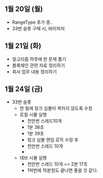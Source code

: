 
## 1월 20일 (월)

- RangeType 추가 중..
- 33번 슬롯 구매 시, 바이피처 


## 1월 21일 (화)

- 알고리즘 하루에 한 문제 풀기
- 블록체인 관련 자료 정리하기
- 회사 업무 내용 정리하기


## 1월 24일 (금)

- 33번 슬롯
	- 한 릴에 링크 심볼이 꽉차지 않도록 수정
	- 로컬 시뮬 실행
		- 천만번 스레드10개
		- 1분 38초
		- 1분 39초
		- 링크 심볼 랜덤 로직 수정 후
		- 천만번 스레드 10개
		- 
	- 데브 시뮬 실행
		- 천만번 스레드 10개 => 2분 17초
		- 1억번에 15분정도 끝나면 좋을 것 같다.